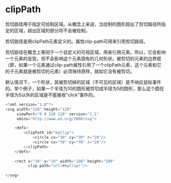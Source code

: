# clipPath

剪切路径用于指定可绘制区域。从概念上来说，当绘制的图形超出了剪切路径所指定的区域，超出区域的部分将不会被绘制。

剪切路径是用clipPath元素定义的。属性clip-path可用来引用剪切路径。

剪切路径在概念上等同于一个自定义的可视区域，用来引用元素。所以，它会影响一个元素的呈现，但不会影响这个元素固有的几何形状。被剪切的元素的边界框（即，如果一个元素通过clip-path属性引用了一个clipPath元素，这个元素和它的子元素就是被剪切的元素）必须保持原样，就如它没有被剪切。

默认情况下，一个形状，其被剪切掉的区域（不可见的区域）是不响应鼠标事件的。举个例子，如果一个半径为10的圆形被剪切成半径为5的圆形，那么这个圆在半径为5以外的区域是不能接收“click”事件的。

```js
<?xml version="1.0"?>
<svg width="120" height="120"
     viewPort="0 0 120 120" version="1.1"
     xmlns="http://www.w3.org/2000/svg">

    <defs>
        <clipPath id="myClip">
            <circle cx="30" cy="30" r="20"/>
            <circle cx="70" cy="70" r="20"/>
        </clipPath>
    </defs>
    
    <rect x="10" y="10" width="100" height="100"
          clip-path="url(#myClip)"/>
    
</svg>
```
